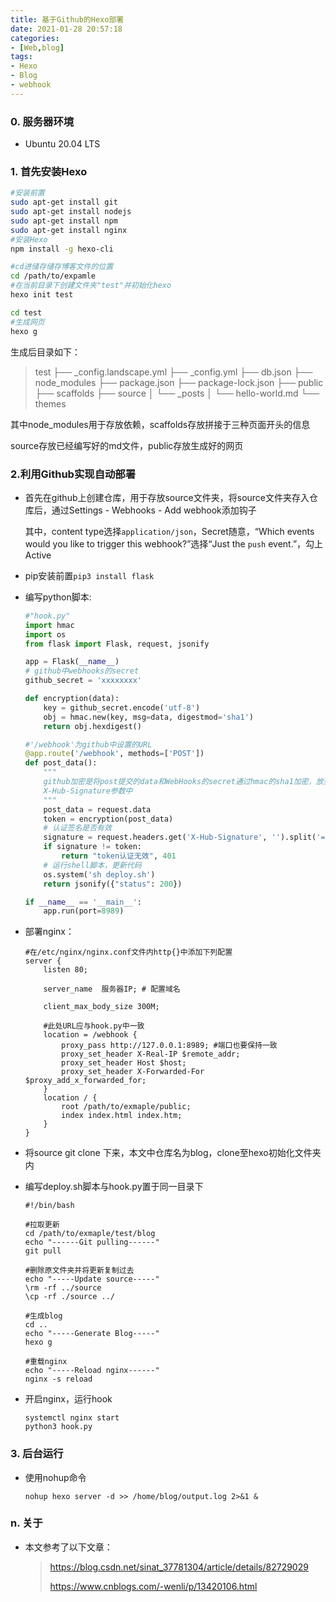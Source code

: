 ```yaml
---
title: 基于Github的Hexo部署
date: 2021-01-28 20:57:18
categories:
- [Web,blog]
tags:
- Hexo
- Blog
- webhook
---
```


### 0. 服务器环境

- Ubuntu 20.04 LTS

### 1. 首先安装Hexo

```sh
#安装前置
sudo apt-get install git
sudo apt-get install nodejs
sudo apt-get install npm
sudo apt-get install nginx
#安装Hexo
npm install -g hexo-cli

#cd进储存储存博客文件的位置
cd /path/to/expamle
#在当前目录下创建文件夹"test"并初始化hexo
hexo init test

cd test
#生成网页
hexo g
```

生成后目录如下：

>test
>├── _config.landscape.yml
>├── _config.yml
>├── db.json
>├── node_modules
>├── package.json
>├── package-lock.json
>├── public
>├── scaffolds
>├── source
>│	 └── _posts
>│  		  └──  hello-world.md
>└── themes

其中node_modules用于存放依赖，scaffolds存放拼接于三种页面开头的信息

source存放已经编写好的md文件，public存放生成好的网页

### 2.利用Github实现自动部署

- 首先在github上创建仓库，用于存放source文件夹，将source文件夹存入仓库后，通过Settings - Webhooks - Add webhook添加钩子

	其中，content type选择```application/json```，Secret随意，“Which events would you like to trigger this webhook?”选择“Just the `push` event.”，勾上Active

- pip安装前置```pip3 install flask```

- 编写python脚本:

  ```python
  #"hook.py"
  import hmac
  import os
  from flask import Flask, request, jsonify
  
  app = Flask(__name__)
  # github中webhooks的secret
  github_secret = 'xxxxxxxx'
  
  def encryption(data):
      key = github_secret.encode('utf-8')
      obj = hmac.new(key, msg=data, digestmod='sha1')
      return obj.hexdigest()
  
  #'/webhook'为github中设置的URL
  @app.route('/webhook', methods=['POST'])
  def post_data():
      """
      github加密是将post提交的data和WebHooks的secret通过hmac的sha1加密，放到HTTP headers的
      X-Hub-Signature参数中
      """
      post_data = request.data
      token = encryption(post_data)
      # 认证签名是否有效
      signature = request.headers.get('X-Hub-Signature', '').split('=')[-1]
      if signature != token:
          return "token认证无效", 401
      # 运行shell脚本，更新代码
      os.system('sh deploy.sh')
      return jsonify({"status": 200})
  
  if __name__ == '__main__':
      app.run(port=8989)
  ```

- 部署nginx：

  ```nginx
  #在/etc/nginx/nginx.conf文件内http{}中添加下列配置
  server {
      listen 80; 
  
      server_name  服务器IP; # 配置域名
  
      client_max_body_size 300M;
  	
      #此处URL应与hook.py中一致
      location = /webhook { 
          proxy_pass http://127.0.0.1:8989; #端口也要保持一致
          proxy_set_header X-Real-IP $remote_addr;
          proxy_set_header Host $host;
          proxy_set_header X-Forwarded-For $proxy_add_x_forwarded_for;
      }
      location / {
          root /path/to/exmaple/public;
          index index.html index.htm;
      }
  }
  ```

- 将source git clone 下来，本文中仓库名为blog，clone至hexo初始化文件夹内

- 编写deploy.sh脚本与hook.py置于同一目录下

	```shell
	#!/bin/bash
	
	#拉取更新
	cd /path/to/exmaple/test/blog
	echo "------Git pulling------"
	git pull
	
	#删除原文件夹并将更新复制过去
	echo "-----Update source-----"
	\rm -rf ../source
	\cp -rf ./source ../
	
	#生成blog
	cd ..
	echo "-----Generate Blog-----"
	hexo g
	
	#重载nginx
	echo "-----Reload nginx------"
	nginx -s reload
	```

- 开启nginx，运行hook

	```shell
	systemctl nginx start
	python3 hook.py
	```

### 3. 后台运行

- 使用nohup命令

	```shell
	nohup hexo server -d >> /home/blog/output.log 2>&1 &
	```

	

### n. 关于

- 本文参考了以下文章：

	> https://blog.csdn.net/sinat_37781304/article/details/82729029
	>
	> https://www.cnblogs.com/-wenli/p/13420106.html

